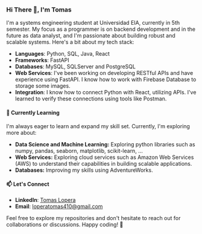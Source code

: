 ### Hi There 👋, I'm Tomas

I'm a systems engineering student at Universidad EIA, currently in 5th semester. My focus as a programmer is on backend development and in the future as data analyst, and I'm passionate about building robust and scalable systems. Here's a bit about my tech stack:

- **Languages**: Python, SQL, Java, React
- **Frameworks**: FastAPI
- **Databases**: MySQL, SQLServer and PostgreSQL
- **Web Services**: I've been working on developing RESTful APIs and have experience using FastAPI. I know how to work with Firebase Database to storage some images.
- **Integration**: I know how to connect Python with React, utilizing APIs. I've learned to verify these connections using tools like Postman.

#### 🌱 Currently Learning
I'm always eager to learn and expand my skill set. Currently, I'm exploring more about:

- **Data Science and Machine Learning:** Exploring python libraries such as numpy, pandas, seaborn, matplotlib, scikit-learn, ...
- **Web Services:** Exploring cloud services such as Amazon Web Services (AWS) to understand their capabilities in building scalable applications.
- **Databases:** Improving my skills using AdventureWorks.

#### 📫 Let's Connect
- **LinkedIn**: [Tomas Lopera](https://www.linkedin.com/in/tomas-lopera-413b4322a/)
- **Email**: loperatomas410@gmail.com

Feel free to explore my repositories and don't hesitate to reach out for collaborations or discussions. Happy coding! 🚀
